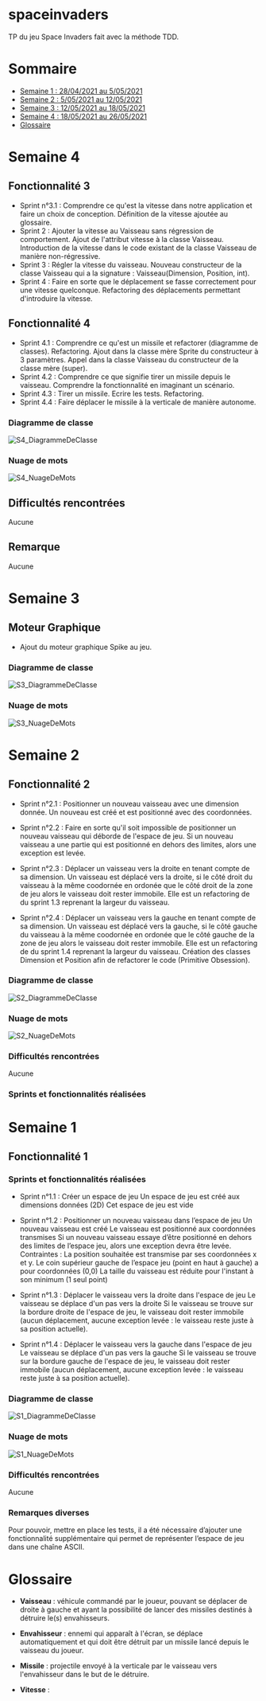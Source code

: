 # spaceinvaders

TP du jeu Space Invaders fait avec la méthode TDD.

# Sommaire

- [Semaine 1 : 28/04/2021 au 5/05/2021](#Semaine1)
- [Semaine 2 : 5/05/2021 au 12/05/2021](#Semaine2)
- [Semaine 3 : 12/05/2021 au 18/05/2021](#Semaine3)
- [Semaine 4 : 18/05/2021 au 26/05/2021](#Semaine3)
- [Glossaire](#glossaire)

# Semaine 4 <a id="Semaine4"></a>

## Fonctionnalité 3

- Sprint n°3.1 : Comprendre ce qu'est la vitesse dans notre application et faire un choix de conception. Définition de la vitesse ajoutée au glossaire.
- Sprint 2 : Ajouter la vitesse au Vaisseau sans régression de comportement. Ajout de l'attribut vitesse à la classe Vaisseau. Introduction de la vitesse dans le code existant de la classe Vaisseau de manière non-régressive.
- Sprint 3 : Régler la vitesse du vaisseau. Nouveau constructeur de la classe Vaisseau qui a la signature : Vaisseau(Dimension, Position, int).
- Sprint 4 : Faire en sorte que le déplacement se fasse correctement pour une vitesse quelconque. Refactoring des déplacements permettant d'introduire la vitesse.

## Fonctionnalité 4

- Sprint 4.1 : Comprendre ce qu'est un missile et refactorer (diagramme de classes). Refactoring. Ajout dans la classe mère Sprite du constructeur à 3 paramètres. Appel dans la classe Vaisseau du constructeur de la classe mère (super).
- Sprint 4.2 : Comprendre ce que signifie tirer un missile depuis le vaisseau. Comprendre la fonctionnalité en imaginant un scénario.
- Sprint 4.3 : Tirer un missile. Ecrire les tests. Refactoring.
- Sprint 4.4 : Faire déplacer le missile à la verticale de manière autonome.

### Diagramme de classe

![S4_DiagrammeDeClasse](/spaceInvaders/images/S4_modelUcls.png)

### Nuage de mots

![S4_NuageDeMots](/spaceInvaders/images/S4_CodeWordCloud.png)

## Difficultés rencontrées

Aucune

## Remarque

Aucune

# Semaine 3 <a id="Semaine3"></a>

## Moteur Graphique

- Ajout du moteur graphique Spike au jeu.

### Diagramme de classe

![S3_DiagrammeDeClasse](/spaceInvaders/images/S3_modelUcls.png)

### Nuage de mots

![S3_NuageDeMots](/spaceInvaders/images/S3_CodeWordCloud.png)

# Semaine 2 <a id="Semaine2"></a>

## Fonctionnalité 2

- Sprint n°2.1 : Positionner un nouveau vaisseau avec une dimension donnée. Un nouveau est créé et est positionné avec des coordonnées.

- Sprint n°2.2 : Faire en sorte qu'il soit impossible de positionner un nouveau vaisseau qui déborde de l'espace de jeu. Si un nouveau vaisseau a une partie qui est positionné en dehors des limites, alors une exception est levée.

- Sprint n°2.3 : Déplacer un vaisseau vers la droite en tenant compte de sa dimension. Un vaisseau est déplacé vers la droite, si le côté droit du vaisseau à la même coodornée en ordonée que le côté droit de la zone de jeu alors le vaisseau doit rester immobile. Elle est un refactoring de du sprint 1.3 reprenant la largeur du vaisseau.

- Sprint n°2.4 : Déplacer un vaisseau vers la gauche en tenant compte de sa dimension. Un vaisseau est déplacé vers la gauche, si le côté gauche du vaisseau à la même coodornée en ordonée que le côté gauche de la zone de jeu alors le vaisseau doit rester immobile. Elle est un refactoring de du sprint 1.4 reprenant la largeur du vaisseau. Création des classes Dimension et Position afin de refactorer le code (Primitive Obsession).

### Diagramme de classe

![S2_DiagrammeDeClasse](/spaceInvaders/images/S2_modelUcls.png)

### Nuage de mots

![S2_NuageDeMots](/spaceInvaders/images/S2_CodeWordCloud.png)

### Difficultés rencontrées

Aucune

### Sprints et fonctionnalités réalisées

# Semaine 1 <a id="Semaine1"></a>

## Fonctionnalité 1

### Sprints et fonctionnalités réalisées

- Sprint n°1.1 : Créer un espace de jeu
  Un espace de jeu est créé aux dimensions données (2D) Cet espace de jeu est vide

- Sprint n°1.2 : Positionner un nouveau vaisseau dans l’espace de jeu
  Un nouveau vaisseau est créé Le vaisseau est positionné aux coordonnées transmises Si un nouveau vaisseau essaye d’être positionné en dehors des limites de l’espace jeu, alors une exception devra être levée. Contraintes : La position souhaitée est transmise par ses coordonnées x et y. Le coin supérieur gauche de l’espace jeu (point en haut à gauche) a pour coordonnées (0,0) La taille du vaisseau est réduite pour l'instant à son minimum (1 seul point)

- Sprint n°1.3 : Déplacer le vaisseau vers la droite dans l'espace de jeu
  Le vaisseau se déplace d'un pas vers la droite Si le vaisseau se trouve sur la bordure droite de l'espace de jeu, le vaisseau doit rester immobile (aucun déplacement, aucune exception levée : le vaisseau reste juste à sa position actuelle).

- Sprint n°1.4 : Déplacer le vaisseau vers la gauche dans l'espace de jeu
  Le vaisseau se déplace d'un pas vers la gauche Si le vaisseau se trouve sur la bordure gauche de l'espace de jeu, le vaisseau doit rester immobile (aucun déplacement, aucune exception levée : le vaisseau reste juste à sa position actuelle).

### Diagramme de classe

![S1_DiagrammeDeClasse](/spaceInvaders/images/S1_modelUcls.png)

### Nuage de mots

![S1_NuageDeMots](/spaceInvaders/images/S1_CodeWordCloud.png)

### Difficultés rencontrées

Aucune

### Remarques diverses

Pour pouvoir, mettre en place les tests, il a été nécessaire d’ajouter une fonctionnalité supplémentaire qui permet de représenter l’espace de jeu dans une chaîne ASCII.

# Glossaire <a   id="glossaire"></a>

- **Vaisseau** : véhicule commandé par le joueur, pouvant se déplacer de droite à gauche et ayant la possibilité de lancer des missiles destinés à détruire le(s) envahisseurs.

- **Envahisseur** : ennemi qui apparaît à l'écran, se déplace automatiquement et qui doit être détruit par un missile lancé depuis le vaisseau du joueur.

- **Missile** : projectile envoyé à la verticale par le vaisseau vers l'envahisseur dans le but de le détruire.

- **Vitesse** :
